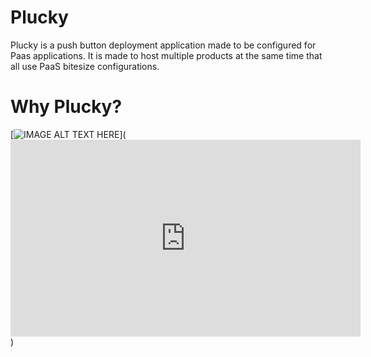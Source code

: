 # Plucky

Plucky is a push button deployment application made to be configured for Paas applications.  It is made to host multiple products at the same time that all use PaaS bitesize configurations.  

# Why Plucky?

[![IMAGE ALT TEXT HERE](https://i.ytimg.com/vi/axBtzSNir1E/hqdefault.jpg)](<iframe width="560" height="315" src="https://www.youtube.com/embed/axBtzSNir1E" frameborder="0" allowfullscreen></iframe>)

